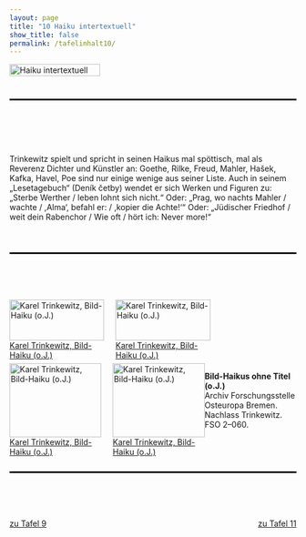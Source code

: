 ```yaml
---
layout: page
title: "10 Haiku intertextuell"
show_title: false
permalink: /tafelinhalt10/
---
```


<div style="display: flex; align-items: flex-start; margin-bottom: 40px;">
  <a href="{{ 'img/Trinkewitz_Headlines/Trinkewitz_Headlines-10.jpg' | absolute_url }}">
    <img src="{{ 'img/Trinkewitz_Headlines/Trinkewitz_Headlines-10.jpg' | absolute_url }}" alt="Haiku intertextuell" style="width: 100%; margin-right: 20px;">
  </a>
</div>

<hr style="border-top: 2px solid #000; margin-top: 0; margin-bottom: 80px;">

<div style="display: flex; flex-wrap: wrap; margin-bottom: 40px;">
  <div style="flex: 1; max-width: 100%;">
    <p>Trinkewitz spielt und spricht in seinen Haikus mal spöttisch, mal als Reverenz Dichter und Künstler an: Goethe, Rilke, Freud, Mahler, Hašek, Kafka, Havel, Poe sind nur einige wenige aus seiner Liste. Auch in seinem „Lesetagebuch“ (Deník četby) wendet er sich Werken und Figuren zu: „Sterbe Werther / leben lohnt sich nicht.“ Oder: „Prag, wo nachts Mahler / wachte / ,Alma‘, befahl er: / ,kopier die Achte!‘“ Oder: „Jüdischer Friedhof / weit dein Rabenchor / Wie oft / hört ich: Never more!“</p>
  </div>
</div>

<hr style="border-top: 2px solid #000; margin-top: 10px; margin-bottom: 80px;">

<div style="display: flex; flex-wrap: wrap; margin-bottom: 40px;">
  <div style="flex: 1; margin-right: 20px; max-width: 33%;">
    <div class="inhalt_hovereffect">
      <a href="{{ '/img/derivatives/iiif/images/tafel10_1/full/1140,/0/default.jpg' | absolute_url }}">
        <img src="{{ '/img/derivatives/iiif/images/tafel10_1/full/1140,/0/default.jpg' | absolute_url }}" alt="Karel Trinkewitz, Bild-Haiku (o.J.)" style="width: 100%;" />
        <div class="inhalt_overlay">
          <div class="inhalt_info">Karel Trinkewitz, Bild-Haiku (o.J.)</div>
        </div>
      </a>
    </div>
  </div>

  <div style="flex: 1; margin-right: 20px; max-width: 33%;">
    <div class="inhalt_hovereffect">
      <a href="{{ '/img/derivatives/iiif/images/tafel10_3/full/1140,/0/default.jpg' | absolute_url }}">
        <img src="{{ '/img/derivatives/iiif/images/tafel10_3/full/1140,/0/default.jpg' | absolute_url }}" alt="Karel Trinkewitz, Bild-Haiku (o.J.)" style="width: 100%;" />
        <div class="inhalt_overlay">
          <div class="inhalt_info">Karel Trinkewitz, Bild-Haiku (o.J.)</div>
        </div>
      </a>
    </div>
  </div>
</div>

<div style="display: flex; flex-wrap: wrap; margin-bottom: 40px;">
  <div style="flex: 1; margin-right: 20px; max-width: 33%;">
    <div class="inhalt_hovereffect">
      <a href="{{ '/img/derivatives/iiif/images/tafel10_2/full/1140,/0/default.jpg' | absolute_url }}">
        <img src="{{ '/img/derivatives/iiif/images/tafel10_2/full/1140,/0/default.jpg' | absolute_url }}" alt="Karel Trinkewitz, Bild-Haiku (o.J.)" style="width: 100%;" />
        <div class="inhalt_overlay">
          <div class="inhalt_info">Karel Trinkewitz, Bild-Haiku (o.J.)</div>
        </div>
      </a>
    </div>
  </div>

  <div style="flex: 1; max-width: 33%;">
    <div class="inhalt_hovereffect">
      <a href="{{ '/img/derivatives/iiif/images/tafel10_4/full/1140,/0/default.jpg' | absolute_url }}">
        <img src="{{ '/img/derivatives/iiif/images/tafel10_4/full/1140,/0/default.jpg' | absolute_url }}" alt="Karel Trinkewitz, Bild-Haiku (o.J.)" style="width: 100%;" />
        <div class="inhalt_overlay">
          <div class="inhalt_info">Karel Trinkewitz, Bild-Haiku (o.J.)</div>
        </div>
      </a>
    </div>
  </div>

  <div style="flex: 1; max-width: 33%;">
    <p><strong>Bild-Haikus ohne Titel (o.J.)</strong><br/>
      Archiv Forschungsstelle Osteuropa Bremen. Nachlass Trinkewitz.<br/>
      FSO 2–060.</p>
  </div>
</div>

<hr style="border-top: 2px solid #000; margin-top: 60px; margin-bottom: 80px;">

<div class="buttons" style="display: flex; justify-content: space-between;">
  <a href="{{ '/tafelinhalt9/' | relative_url }}" class="neutral">zu Tafel 9</a>
  <a href="{{ '/tafelinhalt11/' | relative_url }}" class="neutral">zu Tafel 11</a>
</div>
